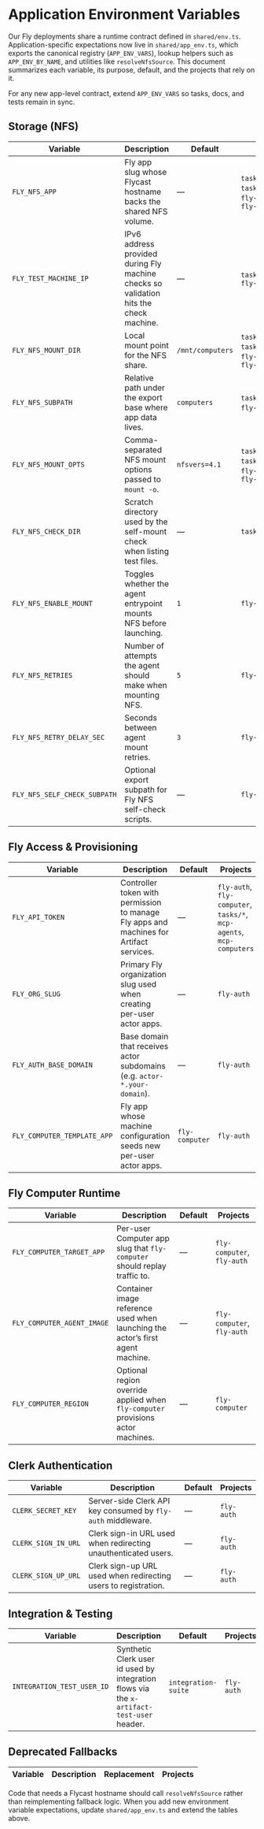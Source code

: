 # Application Environment Variables

Our Fly deployments share a runtime contract defined in `shared/env.ts`.
Application-specific expectations now live in `shared/app_env.ts`, which exports
the canonical registry (`APP_ENV_VARS`), lookup helpers such as
`APP_ENV_BY_NAME`, and utilities like `resolveNfsSource`. This document
summarizes each variable, its purpose, default, and the projects that rely on
it.

For any new app-level contract, extend `APP_ENV_VARS` so tasks, docs, and tests
remain in sync.

## Storage (NFS)

| Variable                     | Description                                                                           | Default          | Projects                                                                         |
| ---------------------------- | ------------------------------------------------------------------------------------- | ---------------- | -------------------------------------------------------------------------------- |
| `FLY_NFS_APP`                | Fly app slug whose Flycast hostname backs the shared NFS volume.                      | —                | `tasks/mount`, `tasks/self_mount_check`, `fly-agent`, `fly-auth`, `fly-computer` |
| `FLY_TEST_MACHINE_IP`        | IPv6 address provided during Fly machine checks so validation hits the check machine. | —                | `tasks/self_mount_check`, `fly-nfs/scripts`                                      |
| `FLY_NFS_MOUNT_DIR`          | Local mount point for the NFS share.                                                  | `/mnt/computers` | `tasks/mount`, `tasks/self_mount_check`, `fly-agent`, `fly-auth`, `fly-computer` |
| `FLY_NFS_SUBPATH`            | Relative path under the export base where app data lives.                             | `computers`      | `tasks/mount`, `fly-agent`, `fly-auth`, `fly-computer`                           |
| `FLY_NFS_MOUNT_OPTS`         | Comma-separated NFS mount options passed to `mount -o`.                               | `nfsvers=4.1`    | `tasks/mount`, `tasks/self_mount_check`, `fly-agent`, `fly-auth`, `fly-computer` |
| `FLY_NFS_CHECK_DIR`          | Scratch directory used by the self-mount check when listing test files.               | —                | `tasks/self_mount_check`                                                         |
| `FLY_NFS_ENABLE_MOUNT`       | Toggles whether the agent entrypoint mounts NFS before launching.                     | `1`              | `fly-agent`                                                                      |
| `FLY_NFS_RETRIES`            | Number of attempts the agent should make when mounting NFS.                           | `5`              | `fly-agent`                                                                      |
| `FLY_NFS_RETRY_DELAY_SEC`    | Seconds between agent mount retries.                                                  | `3`              | `fly-agent`                                                                      |
| `FLY_NFS_SELF_CHECK_SUBPATH` | Optional export subpath for Fly NFS self-check scripts.                               | —                | `fly-nfs/scripts`                                                                |

## Fly Access & Provisioning

| Variable                    | Description                                                                             | Default        | Projects                                                             |
| --------------------------- | --------------------------------------------------------------------------------------- | -------------- | -------------------------------------------------------------------- |
| `FLY_API_TOKEN`             | Controller token with permission to manage Fly apps and machines for Artifact services. | —              | `fly-auth`, `fly-computer`, `tasks/*`, `mcp-agents`, `mcp-computers` |
| `FLY_ORG_SLUG`              | Primary Fly organization slug used when creating per-user actor apps.                   | —              | `fly-auth`                                                           |
| `FLY_AUTH_BASE_DOMAIN`      | Base domain that receives actor subdomains (e.g. `actor-*.your-domain`).                | —              | `fly-auth`                                                           |
| `FLY_COMPUTER_TEMPLATE_APP` | Fly app whose machine configuration seeds new per-user actor apps.                      | `fly-computer` | `fly-auth`                                                           |

## Fly Computer Runtime

| Variable                   | Description                                                                     | Default | Projects                   |
| -------------------------- | ------------------------------------------------------------------------------- | ------- | -------------------------- |
| `FLY_COMPUTER_TARGET_APP`  | Per-user Computer app slug that `fly-computer` should replay traffic to.        | —       | `fly-computer`, `fly-auth` |
| `FLY_COMPUTER_AGENT_IMAGE` | Container image reference used when launching the actor’s first agent machine.  | —       | `fly-computer`, `fly-auth` |
| `FLY_COMPUTER_REGION`      | Optional region override applied when `fly-computer` provisions actor machines. | —       | `fly-computer`             |

## Clerk Authentication

| Variable            | Description                                                    | Default | Projects   |
| ------------------- | -------------------------------------------------------------- | ------- | ---------- |
| `CLERK_SECRET_KEY`  | Server-side Clerk API key consumed by `fly-auth` middleware.   | —       | `fly-auth` |
| `CLERK_SIGN_IN_URL` | Clerk sign-in URL used when redirecting unauthenticated users. | —       | `fly-auth` |
| `CLERK_SIGN_UP_URL` | Clerk sign-up URL used when redirecting users to registration. | —       | `fly-auth` |

## Integration & Testing

| Variable                   | Description                                                                              | Default             | Projects   |
| -------------------------- | ---------------------------------------------------------------------------------------- | ------------------- | ---------- |
| `INTEGRATION_TEST_USER_ID` | Synthetic Clerk user id used by integration flows via the `x-artifact-test-user` header. | `integration-suite` | `fly-auth` |

## Deprecated Fallbacks

| Variable | Description | Replacement | Projects |
| -------- | ----------- | ----------- | -------- |

Code that needs a Flycast hostname should call `resolveNfsSource` rather than
reimplementing fallback logic. When you add new environment variable
expectations, update `shared/app_env.ts` and extend the tables above.
